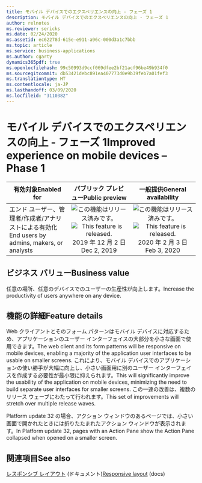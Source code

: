 ```yaml
---
title: モバイル デバイスでのエクスペリエンスの向上 - フェーズ 1
description: モバイル デバイスでのエクスペリエンスの向上 - フェーズ 1
author: relnotes
ms.reviewer: sericks
ms.date: 02/24/2020
ms.assetid: ec62278d-615e-e911-a96c-000d3a1c7bbb
ms.topic: article
ms.service: business-applications
ms.author: cgarty
dynamics365pdf: true
ms.openlocfilehash: 99c50993d9ccf069dfee2bf21acf96be49b934f0
ms.sourcegitcommit: db53421debc891ea407773d0e9b39feb7a01fef3
ms.translationtype: HT
ms.contentlocale: ja-JP
ms.lasthandoff: 03/09/2020
ms.locfileid: "3110382"
---
```

# <a name="improved-experience-on-mobile-devices--phase-1"></a><span data-ttu-id="f7395-103">モバイル デバイスでのエクスペリエンスの向上 - フェーズ 1</span><span class="sxs-lookup"><span data-stu-id="f7395-103">Improved experience on mobile devices – Phase 1</span></span>


| <span data-ttu-id="f7395-104">有効対象</span><span class="sxs-lookup"><span data-stu-id="f7395-104">Enabled for</span></span>    |  <span data-ttu-id="f7395-105">パブリック プレビュー</span><span class="sxs-lookup"><span data-stu-id="f7395-105">Public preview</span></span> | <span data-ttu-id="f7395-106">一般提供</span><span class="sxs-lookup"><span data-stu-id="f7395-106">General availability</span></span> | 
| ---------- | :----------: |:----------: |
|<span data-ttu-id="f7395-107">エンド ユーザー、管理者/作成者/アナリストによる有効化</span><span class="sxs-lookup"><span data-stu-id="f7395-107">End users by admins, makers, or analysts</span></span>|<span data-ttu-id="f7395-108">![この機能はリリース済みです。](/dynamics365-release-plan/media/green-checkmark.png "この機能はリリース済みです。")</span><span class="sxs-lookup"><span data-stu-id="f7395-108">![This feature is released.](/dynamics365-release-plan/media/green-checkmark.png "This feature is released.")</span></span> <span data-ttu-id="f7395-109">2019 年 12 月 2 日</span><span class="sxs-lookup"><span data-stu-id="f7395-109">Dec 2, 2019</span></span>| <span data-ttu-id="f7395-110">![この機能はリリース済みです。](/dynamics365-release-plan/media/green-checkmark.png "この機能はリリース済みです。")</span><span class="sxs-lookup"><span data-stu-id="f7395-110">![This feature is released.](/dynamics365-release-plan/media/green-checkmark.png "This feature is released.")</span></span> <span data-ttu-id="f7395-111">2020 年 2 月 3 日</span><span class="sxs-lookup"><span data-stu-id="f7395-111">Feb 3, 2020</span></span>|


## <a name="business-value"></a><span data-ttu-id="f7395-112">ビジネス バリュー</span><span class="sxs-lookup"><span data-stu-id="f7395-112">Business value</span></span>
<!-- bv start -->
<span data-ttu-id="f7395-113">任意の場所、任意のデバイスでのユーザーの生産性が向上します。</span><span class="sxs-lookup"><span data-stu-id="f7395-113">Increase the productivity of users anywhere on any device.</span></span>
<!-- bv end -->



## <a name="feature-details"></a><span data-ttu-id="f7395-114">機能の詳細</span><span class="sxs-lookup"><span data-stu-id="f7395-114">Feature details</span></span>
<!--feature detail start -->
<span data-ttu-id="f7395-115">Web クライアントとそのフォーム パターンはモバイル デバイスに対応するため、アプリケーションのユーザー インターフェイスの大部分を小さな画面で使用できます。</span><span class="sxs-lookup"><span data-stu-id="f7395-115">The web client and its form patterns will be responsive on mobile devices, enabling a majority of the application user interfaces to be usable on smaller screens.</span></span> <span data-ttu-id="f7395-116">これにより、モバイル デバイスでのアプリケーションの使い勝手が大幅に向上し、小さい画面用に別のユーザー インターフェイスを作成する必要性が最小限に抑えられます。</span><span class="sxs-lookup"><span data-stu-id="f7395-116">This will significantly improve the usability of the application on mobile devices, minimizing the need to build separate user interfaces for smaller screens.</span></span> <span data-ttu-id="f7395-117">この一連の改善は、複数のリリース ウェーブにわたって行われます。</span><span class="sxs-lookup"><span data-stu-id="f7395-117">This set of improvements will stretch over multiple release waves.</span></span>

<span data-ttu-id="f7395-118">Platform update 32 の場合、アクション ウィンドウのあるページでは、小さい画面で開かれたときには折りたたまれたアクション ウィンドウが表示されます。</span><span class="sxs-lookup"><span data-stu-id="f7395-118">In Platform update 32, pages with an Action Pane show the Action Pane collapsed when opened on a smaller screen.</span></span>
<!--feature detail end -->










## <a name="see-also"></a><span data-ttu-id="f7395-119">関連項目</span><span class="sxs-lookup"><span data-stu-id="f7395-119">See also</span></span>

<span data-ttu-id="f7395-120">[レスポンシブ レイアウト](https://docs.microsoft.com/dynamics365/fin-ops-core/fin-ops/get-started/accessibility-features#responsive-layout) (ドキュメント)</span><span class="sxs-lookup"><span data-stu-id="f7395-120">[Responsive layout](https://docs.microsoft.com/dynamics365/fin-ops-core/fin-ops/get-started/accessibility-features#responsive-layout) (docs)</span></span>
